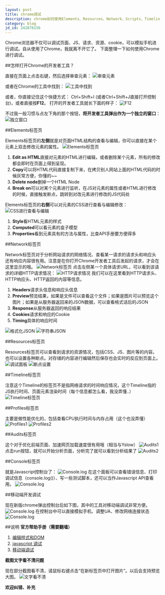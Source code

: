 ```yaml
---
layout: post
title: chrome调试
description: chrome如何使用Elements、Resources、Network、Scripts、Timeline、Profiles等标签进行前端开发调试。
category: blog
jd_id: 242876156
---
```


Chrome浏览器不仅可以调试页面、JS、请求、资源、cookie，可以模拟手机进行调试。自从使用了Chrome，我就离不开它了。
下面整理一下如何使用Chrome进行调试。

##怎样打开Chrome的开发者工具？

直接在页面上点击右键，然后选择审查元素：
![审查元素](http://siberiawolf.qiniudn.com/images/chrome_bebug/20141222160739.png)

或者在Chrome的工具中找到：
![工具中找到](http://siberiawolf.qiniudn.com/images/chrome_bebug/20141222161026.png)

或者，你直接记住这个快捷方式： Ctrl+Shift+I (或者Ctrl+Shift+J直接打开控制台)，或者直接按**F12**。
打开的开发者工具就长下面的样子：
![F12](http://siberiawolf.qiniudn.com/images/chrome_bebug/20141222161221.png)

不过我一般习惯与点左下角的那个按钮，**将开发者工具弹出作为一个独立的窗口**：
![独立窗口](http://siberiawolf.qiniudn.com/images/chrome_bebug/20141222160612.png)



##Elements标签页

Elements标签页的**左侧**就是对页面HTML结构的查看与编辑，你可以直接在某个元素上双击修改元素的属性。
![Elements标签页](http://siberiawolf.qiniudn.com/images/chrome_bebug/20141212153306.png)

1. **Edit as HTML**直接对元素的HTML进行编辑，或者删除某个元素，所有的修改都会即时在页面上得到呈现。
1. **Copy**可以将HTML代码直接复制下来，在拷贝别人网站上面的HTML代码的时候灰常方便，你懂的~~
1. **Delete node**删掉一个HTML Node
1. **Break on**可以对某个元素进行监听，在JS对元素的属性或者HTML进行修改的时候，直接触发断点，跳转到对改元素进行修改的JS代码处

Elements标签页的**右侧**可以对元素的CSS进行查看与编辑修改：
![CSS进行查看与编辑](http://siberiawolf.qiniudn.com/images/chrome_bebug/20141212164759.png)

1. **Style**看HTML元素的样式
1. **Computed**可以看元素的盒子模型
1. **Properties**看到元素具有的方法与属性，比查API手册要方便得多

##Network标签页

Network标签页对于分析网站请求的网络情况、查看某一请求的请求头和响应头还有响应内容很有用。注意是在你打开Chrome开发者工具后发起的请求，才会在这里显示的哦。
![Network标签页](http://siberiawolf.qiniudn.com/images/chrome_bebug/20141212173210.png)
点击左侧某一个具体请求URL，可以看到该请求的详细HTTP请求情况：
![HTTP请求情况](http://siberiawolf.qiniudn.com/images/chrome_bebug/20141212180752.png)
我们可以在这里看到HTTP请求头、HTTP响应头、HTTP返回的内容等信息。

1. **Headers**请求头信息和响应头信息
1. **Preview**预览结果，如果是文件可以查看这个文件；如果是图片可以预览这个图片；如果是从服务器返回来的JSON数据，可以查看格式话后的JSON
1. **Response**从服务器返回的响应结果
1. **Cookies**请求和响应的Cookie
1. **Timing**具体的响应时间

![格式化JSON](http://siberiawolf.qiniudn.com/images/chrome_bebug/20141222143902.png)
![字符串JSON](http://siberiawolf.qiniudn.com/images/chrome_bebug/20141222143929.png)

##Resources标签页

Resources标签页可以查看到请求的资源情况，包括CSS、JS、图片等的内容。也可以设置各种断点。对存储的内容进行编辑然后保存也会实时的反应到页面上。
![调试面板](http://siberiawolf.qiniudn.com/images/chrome_bebug/20141222151153.png)
![断点设置](http://siberiawolf.qiniudn.com/images/chrome_bebug/20141222152514.png)

##Timeline标签页

注意这个Timeline的标签页不是指网络请求的时间响应情况，这个Timeline指的JS执行时间、页面元素渲染时间（每个信息都怎么看，我没弄懂..）
![Timeline标签页](http://siberiawolf.qiniudn.com/images/chrome_bebug/20141222153738.png)

##Profiles标签页

主要是做性能优化的，包括查看CPU执行时间与内存占用（这个也没弄懂）
![Profiles1](http://siberiawolf.qiniudn.com/images/chrome_bebug/20141222154345.png)
![Profiles2](http://siberiawolf.qiniudn.com/images/chrome_bebug/20141222154353.png)

##Audits标签页

这个对于优化前端页面、加速网页加载速度很有用哦（相当与Yslow）
![Audits1](http://siberiawolf.qiniudn.com/images/chrome_bebug/20141222154620.png)
点击run按钮，就可以开始分析页面，分析完了就可以看到分析结果了
![Audits2](http://siberiawolf.qiniudn.com/images/chrome_bebug/20141222154931.png)

##Console标签页

就是Javascript控制台了：
![Console.log](http://siberiawolf.qiniudn.com/images/chrome_bebug/20141222155456.png)
在这个面板可以查看错误信息、打印调试信息（console.log()）、写一些测试脚本，还可以当作Javascript API查看用。
![Console.log](http://siberiawolf.qiniudn.com/images/chrome_bebug/20141222160218.png)

##移动端开发调试

现在新版chrome弹出控制台后如下图，其中的工具对移动端调试非常方便。
![Console.log](http://siberiawolf.qiniudn.com/images/chrome_bebug/20141222170954.png)
在控制台中可以直接模拟手机、调整UA、修改网络连接状态
![Console.log](http://siberiawolf.qiniudn.com/images/chrome_bebug/20141222172041.png)


##说明
**官方帮助手册（需要翻墙）**

1. [编辑样式和DOM](https://developer.chrome.com/devtools/docs/dom-and-styles)
1. [javascript 调试](https://developer.chrome.com/devtools/docs/javascript-debugging)
1. [移动端调试](https://developer.chrome.com/devtools/docs/device-mode)

**截图文字看不清问题**

现在部分截图看不清，请鼠标右键点击“在新标签页中打开图片”。以后会支持预览大图。
![文字看不清](http://siberiawolf.qiniudn.com/images/chrome_bebug/20141222175633.png)

**欢迎纠错、补充**

